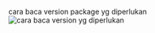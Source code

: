 
cara baca version package yg diperlukan
![cara baca version yg diperlukan](https://github.com/taqinasirr/kod/assets/21170527/facbb71a-81e2-492b-bc45-c7c175a8f2bb)
